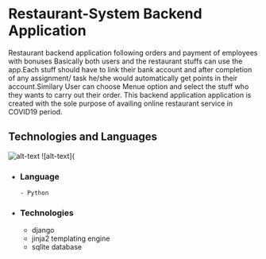 # Restaurant-System Backend Application
Restaurant backend  application following orders and payment of employees with bonuses
Basically both users and the restaurant stuffs can use the app.Each stuff should have to link their bank account and after completion of any assignment/ task he/she would automatically get points in their account.Similary User can choose Menue option and select the stuff who they wants to carry out their order.
    This backend application application is created with the sole purpose of availing online restaurant service in COVID19 period.

## Technologies and Languages
![alt-text](https://encrypted-tbn0.gstatic.com/images?q=tbn:ANd9GcQdVHp3tFa21ZVNvtfxgQaHKllXxCyS7GcMzQ&usqp=CAU)
![alt-text](
- ### Language
      - Python
- ### Technologies
    - django
    - jinja2 templating engine
    - sqlite database
     
